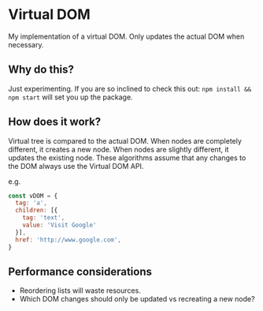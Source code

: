# Virtual DOM

My implementation of a virtual DOM.
Only updates the actual DOM when necessary.

## Why do this?

Just experimenting.
If you are so inclined to check this out: `npm install && npm start` will set you up the package.

## How does it work?

Virtual tree is compared to the actual DOM.
When nodes are completely different, it creates a new node.
When nodes are slightly different, it updates the existing node.
These algorithms assume that any changes to the DOM always use the Virtual DOM API.

e.g.

```javascript
const vDOM = {
  tag: 'a',
  children: [{
    tag: 'text',
    value: 'Visit Google'
  }],
  href: 'http://www.google.com',
}
```

## Performance considerations

- Reordering lists will waste resources.
- Which DOM changes should only be updated vs recreating a new node?
